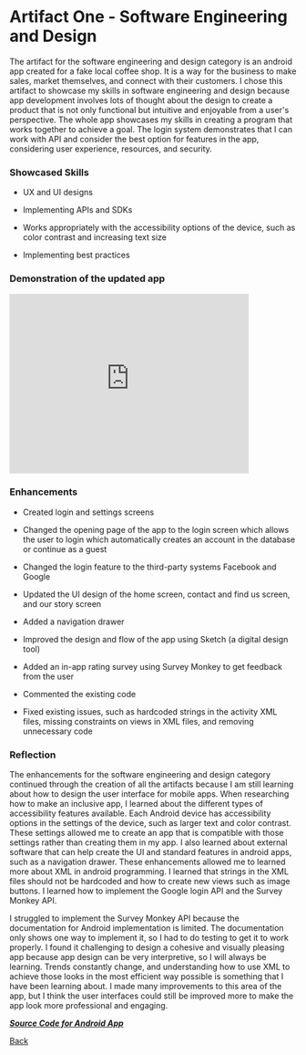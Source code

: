 # Artifact One - Software Engineering and Design 

The artifact for the software engineering and design category is an android app created for a fake local coffee shop. It is a way for the business to make sales, market themselves, and connect with their customers. I chose this artifact to showcase my skills in software engineering and design because app development involves lots of thought about the design to create a product that is not only functional but intuitive and enjoyable from a user's perspective. The whole app showcases my skills in creating a program that works together to achieve a goal. The login system demonstrates that I can work with API and consider the best option for features in the app, considering user experience, resources, and security. 

### Showcased Skills

- UX and UI designs

- Implementing APIs and SDKs

- Works appropriately with the accessibility options of the device, such as color contrast and increasing text size

- Implementing best practices

### Demonstration of the updated app

<iframe width="420" height="315" src="https://www.youtube.com/embed/LYBB8XvHNtk" frameborder="0" allowfullscreen></iframe>

### Enhancements 

- Created login and settings screens

- Changed the opening page of the app to the login screen which allows the user to login which automatically creates an account in the database or continue as a guest

- Changed the login feature to the third-party systems Facebook and Google

- Updated the UI design of the home screen, contact and find us screen, and our story screen

- Added a navigation drawer

- Improved the design and flow of the app using Sketch (a digital design tool)

- Added an in-app rating survey using Survey Monkey to get feedback from the user

- Commented the existing code 

- Fixed existing issues, such as hardcoded strings in the activity XML files, missing constraints on views in XML files, and removing unnecessary code

### Reflection

The enhancements for the software engineering and design category continued through the creation of all the artifacts because I am still learning about how to design the user interface for mobile apps. When researching how to make an inclusive app, I learned about the different types of accessibility features available. Each Android device has accessibility options in the settings of the device, such as larger text and color contrast. These settings allowed me to create an app that is compatible with those settings rather than creating them in my app. I also learned about external software that can help create the UI and standard features in android apps, such as a navigation drawer. These enhancements allowed me to learned more about XML in android programming. I learned that strings in the XML files should not be hardcoded and how to create new views such as image buttons. I learned how to implement the Google login API and the Survey Monkey API. 

I struggled to implement the Survey Monkey API because the documentation for Android implementation is limited. The documentation only shows one way to implement it, so I had to do testing to get it to work properly. I found it challenging to design a cohesive and visually pleasing app because app design can be very interpretive, so I will always be learning. Trends constantly change, and understanding how to use XML to achieve those looks in the most efficient way possible is something that I have been learning about. I made many improvements to this area of the app, but I think the user interfaces could still be improved more to make the app look more professional and engaging. 

[***Source Code for Android App***](https://clarissaworrell.github.io/ArtifactThree)

[Back](https://clarissaworrell.github.io/)
